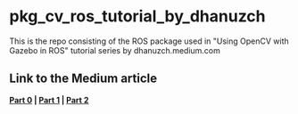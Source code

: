 

# pkg_cv_ros_tutorial_by_dhanuzch
This is the repo consisting of the ROS package used in "Using OpenCV with Gazebo in ROS" tutorial series by dhanuzch.medium.com

## Link to the Medium article
**[Part 0](https://dhanuzch.medium.com/using-opencv-with-gazebo-in-robot-operating-system-ros-part-0-getting-everything-set-up-b60d4b2e472e) | [Part 1](https://dhanuzch.medium.com/using-opencv-with-gazebo-in-robot-operating-system-ros-part-1-display-real-time-video-feed-a98c078c708b) | [Part 2](https://dhanuzch.medium.com/using-opencv-with-gazebo-in-robot-operating-system-ros-part-2-read-and-decode-a-qr-code-ed6ce5c298ca)** 
